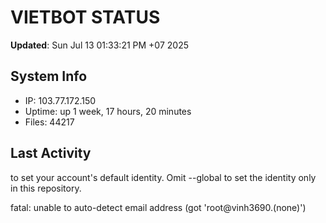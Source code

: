 # VIETBOT STATUS
**Updated**: Sun Jul 13 01:33:21 PM +07 2025

## System Info
- IP: 103.77.172.150
- Uptime: up 1 week, 17 hours, 20 minutes
- Files: 44217

## Last Activity

to set your account's default identity.
Omit --global to set the identity only in this repository.

fatal: unable to auto-detect email address (got 'root@vinh3690.(none)')
